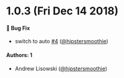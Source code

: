 # 1.0.3 (Fri Dec 14 2018)

#### 🐛  Bug Fix
- switch to auto [#4](https://github.com/hipstersmoothie/html-webpack-insert-text-plugin/pull/4) ([@hipstersmoothie](https://github.com/hipstersmoothie))

#### Authors: 1
- Andrew Lisowski ([@hipstersmoothie](https://github.com/hipstersmoothie))